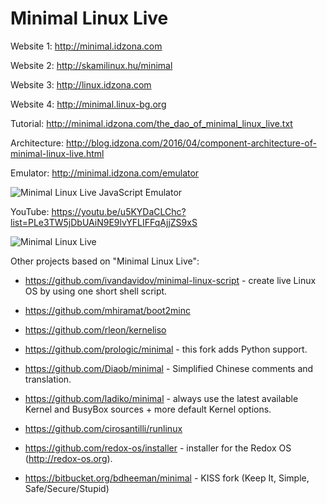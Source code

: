 Minimal Linux Live
=======

Website 1: http://minimal.idzona.com

Website 2: http://skamilinux.hu/minimal

Website 3: http://linux.idzona.com

Website 4: http://minimal.linux-bg.org

Tutorial: http://minimal.idzona.com/the_dao_of_minimal_linux_live.txt

Architecture: http://blog.idzona.com/2016/04/component-architecture-of-minimal-linux-live.html


Emulator: http://minimal.idzona.com/emulator

![Minimal Linux Live JavaScript Emulator](http://minimal.idzona.com/assets/img/minimal_linux_live_javascript_emulator.png)


YouTube: https://youtu.be/u5KYDaCLChc?list=PLe3TW5jDbUAiN9E9lvYFLIFFqAjjZS9xS

![Minimal Linux Live](http://minimal.idzona.com/assets/img/minimal_linux_live.png)


Other projects based on "Minimal Linux Live":

* https://github.com/ivandavidov/minimal-linux-script - create live Linux OS by using one short shell script.

* https://github.com/mhiramat/boot2minc

* https://github.com/rleon/kerneliso

* https://github.com/prologic/minimal - this fork adds Python support.

* https://github.com/Diaob/minimal - Simplified Chinese comments and translation.

* https://github.com/ladiko/minimal - always use the latest available Kernel and BusyBox sources + more default Kernel options.

* https://github.com/cirosantilli/runlinux

* https://github.com/redox-os/installer - installer for the Redox OS (http://redox-os.org).

* https://bitbucket.org/bdheeman/minimal - KISS fork (Keep It, Simple, Safe/Secure/Stupid)
